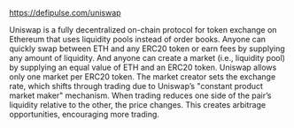 https://defipulse.com/uniswap

Uniswap is a fully decentralized on-chain protocol for token exchange on Ethereum that uses liquidity pools instead of order books. Anyone can quickly swap between ETH and any ERC20 token or earn fees by supplying any amount of liquidity. And anyone can create a market (i.e., liquidity pool) by supplying an equal value of ETH and an ERC20 token. Uniswap allows only one market per ERC20 token. The market creator sets the exchange rate, which shifts through trading due to Uniswap’s "constant product market maker" mechanism. When trading reduces one side of the pair’s liquidity relative to the other, the price changes. This creates arbitrage opportunities, encouraging more trading.